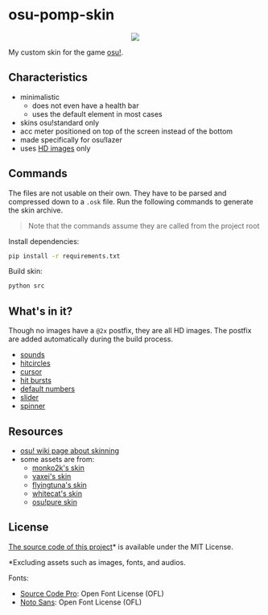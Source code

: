 # osu-pomp-skin

<p align="center">
	<a href="https://developomp.github.io/osu-pomp-skin">
		<img src="https://img.shields.io/badge/download_skin-gray?style=for-the-badge" />
	</a>
</p>

My custom skin for the game [osu!](https://github.com/ppy/osu).

## Characteristics

- minimalistic
  - does not even have a health bar
  - uses the default element in most cases
- skins osu!standard only
- acc meter positioned on top of the screen instead of the bottom
- made specifically for osu!lazer
- uses [HD images](https://github.com/ppy/osu-wiki/blob/master/wiki/Skinning/FAQ/en.md#hd-images) only

## Commands

The files are not usable on their own.
They have to be parsed and compressed down to a `.osk` file.
Run the following commands to generate the skin archive.

> Note that the commands assume they are called from the project root

Install dependencies:

```bash
pip install -r requirements.txt
```

Build skin:

```bash
python src
```

## What's in it?

Though no images have a `@2x` postfix, they are all HD images. The postfix are added automatically during the build process.

- [sounds](https://github.com/ppy/osu-wiki/blob/master/wiki/Skinning/Sounds/en.md)
- [hitcircles](https://github.com/ppy/osu-wiki/blob/master/wiki/Skinning/osu!/en.md#hit-circles)
- [cursor](https://github.com/ppy/osu-wiki/blob/master/wiki/Skinning/Interface/en.md#cursor)
- [hit bursts](https://github.com/ppy/osu-wiki/blob/master/wiki/Skinning/Interface/en.md#hit-bursts)
- [default numbers](https://github.com/ppy/osu-wiki/blob/master/wiki/Skinning/osu!/en.md#default-numbers)
- [slider](https://github.com/ppy/osu-wiki/blob/master/wiki/Skinning/osu!/en.md#slider)
- [spinner](https://github.com/ppy/osu-wiki/blob/master/wiki/Skinning/osu!/en.md#spinner)

## Resources

- [osu! wiki page about skinning](https://osu.ppy.sh/wiki/en/Skinning)
- some assets are from:
  - [monko2k's skin](https://skins.osuck.net/skins/2011)
  - [vaxei's skin](https://drive.google.com/file/d/1JRDbxtEVFYMgt9ls4rvIRs2v0IfBddFO/view)
  - [flyingtuna's skin](https://drive.google.com/file/d/1SVtUUvo4o2DUwQ1Pf2Xb0v4eDblvvovq/view)
  - [whitecat's skin](https://drive.google.com/file/d/1A9Ktx7MY-UP5iOGTTHsyQP622zDOKqfe/view)
  - [osu!pure skin](https://www.reddit.com/r/OsuSkins/comments/kzv7s4/osupure_169_hdsd_osustandard)

## License

<ins>The source code of this project</ins>\* is available under the MIT License.

\*Excluding assets such as images, fonts, and audios.

Fonts:

- [Source Code Pro](https://fonts.google.com/specimen/Source+Code+Pro): Open Font License (OFL)
- [Noto Sans](https://fonts.google.com/noto/specimen/Noto+Sans): Open Font License (OFL)
